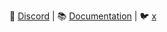 💬 [Discord](https://pmnd.rs/discord) | 📚 [Documentation](https://docs.pmnd.rs/) | 🐦 [x](https://x.com/pmndrs)
